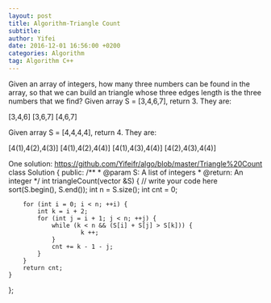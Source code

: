 ```yaml
---
layout: post
title: Algorithm-Triangle Count
subtitle: 
author: Yifei
date: 2016-12-01 16:56:00 +0200
categories: Algorithm
tag: Algorithm C++
---
```


Given an array of integers, how many three numbers can be found in the array, so that we can build an triangle whose three edges length is the three numbers that we find?
Given array S = [3,4,6,7], return 3. They are:

[3,4,6]
[3,6,7]
[4,6,7]

Given array S = [4,4,4,4], return 4. They are:

[4(1),4(2),4(3)]
[4(1),4(2),4(4)]
[4(1),4(3),4(4)]
[4(2),4(3),4(4)]

One solution: https://github.com/Yifeifr/algo/blob/master/Triangle%20Count
class Solution {
public:
    /**
     * @param S: A list of integers
     * @return: An integer
     */
    int triangleCount(vector<int> &S) {
        // write your code here
        sort(S.begin(), S.end());
        int n = S.size();
        int cnt = 0;
        
        for (int i = 0; i < n; ++i) {
            int k = i + 2;
            for (int j = i + 1; j < n; ++j) {
                while (k < n && (S[i] + S[j] > S[k])) {
                        k ++;
                }
                cnt += k - 1 - j;
            }
        }
        return cnt;
    }
};
